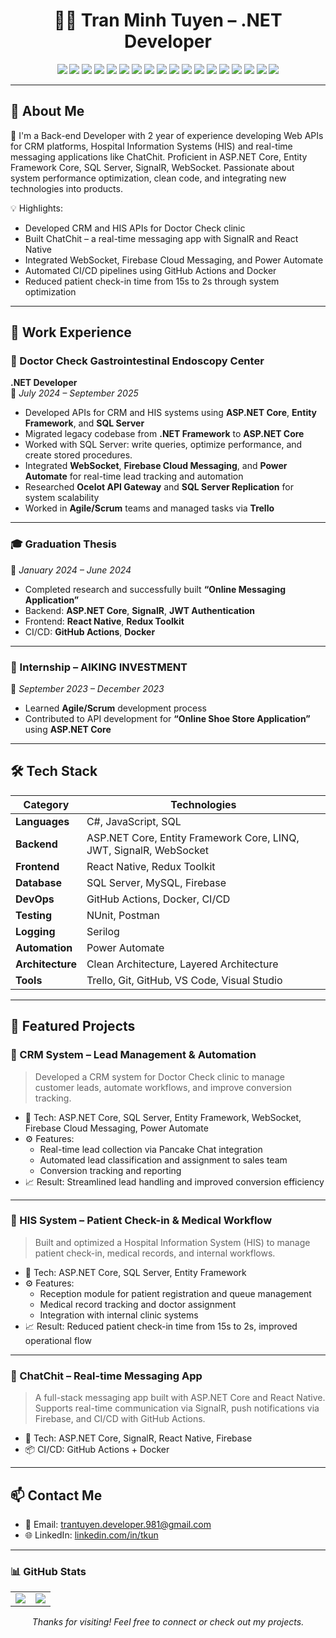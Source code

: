 <h1 align="center">👨‍💻 Tran Minh Tuyen – .NET Developer</h1>

<p align="center">
  <img src="https://img.shields.io/badge/.NET-512BD4?style=for-the-badge&logo=dotnet&logoColor=white"/>
  <img src="https://img.shields.io/badge/C%23-239120?style=for-the-badge&logo=c-sharp&logoColor=white"/>
  <img src="https://img.shields.io/badge/ASP.NET_Core-512BD4?style=for-the-badge&logo=.net&logoColor=white"/>
  <img src="https://img.shields.io/badge/Entity_Framework_Core-68217A?style=for-the-badge"/>
  <img src="https://img.shields.io/badge/SignalR-00BFFF?style=for-the-badge"/>
  <img src="https://img.shields.io/badge/WebSocket-FF9900?style=for-the-badge"/>
  <img src="https://img.shields.io/badge/JWT-000000?style=for-the-badge"/>
  <img src="https://img.shields.io/badge/React_Native-61DAFB?style=for-the-badge&logo=react&logoColor=white"/>
  <img src="https://img.shields.io/badge/Redux_Toolkit-764ABC?style=for-the-badge"/>
  <img src="https://img.shields.io/badge/Firebase-FFCA28?style=for-the-badge&logo=firebase&logoColor=black"/>
  <img src="https://img.shields.io/badge/SQL_Server-CC2927?style=for-the-badge&logo=microsoft-sql-server&logoColor=white"/>
  <img src="https://img.shields.io/badge/MySQL-4479A1?style=for-the-badge&logo=mysql&logoColor=white"/>
  <img src="https://img.shields.io/badge/Docker-2496ED?style=for-the-badge&logo=docker&logoColor=white"/>
  <img src="https://img.shields.io/badge/GitHub_Actions-2088FF?style=for-the-badge&logo=github-actions&logoColor=white"/>
  <img src="https://img.shields.io/badge/Postman-FF6C37?style=for-the-badge&logo=postman&logoColor=white"/>
  <img src="https://img.shields.io/badge/Power_Automate-0078D4?style=for-the-badge&logo=microsoft&logoColor=white"/>
  <img src="https://img.shields.io/badge/NUnit-0099CC?style=for-the-badge"/>
  <img src="https://img.shields.io/badge/Serilog-1E1E1E?style=for-the-badge"/>
</p>

---

## 🧠 About Me

🎯 I'm a Back-end Developer with 2 year of experience developing Web APIs for CRM platforms, Hospital Information Systems (HIS) and real-time messaging applications like ChatChit. Proficient in ASP.NET Core, Entity Framework Core, SQL Server, SignalR, WebSocket. Passionate about system performance optimization, clean code, and integrating new technologies into products.

💡 Highlights:
- Developed CRM and HIS APIs for Doctor Check clinic
- Built ChatChit – a real-time messaging app with SignalR and React Native
- Integrated WebSocket, Firebase Cloud Messaging, and Power Automate
- Automated CI/CD pipelines using GitHub Actions and Docker
- Reduced patient check-in time from 15s to 2s through system optimization

---

## 💼 Work Experience

### 🏥 Doctor Check Gastrointestinal Endoscopy Center  
**.NET Developer**  
📅 *July 2024 – September 2025*

- Developed APIs for CRM and HIS systems using **ASP.NET Core**, **Entity Framework**, and **SQL Server**
- Migrated legacy codebase from **.NET Framework** to **ASP.NET Core**
- Worked with SQL Server: write queries, optimize performance, and create stored procedures.
- Integrated **WebSocket**, **Firebase Cloud Messaging**, and **Power Automate** for real-time lead tracking and automation
- Researched **Ocelot API Gateway** and **SQL Server Replication** for system scalability
- Worked in **Agile/Scrum** teams and managed tasks via **Trello**

---

### 🎓 Graduation Thesis  
📅 *January 2024 – June 2024*

- Completed research and successfully built **“Online Messaging Application”**
- Backend: **ASP.NET Core**, **SignalR**, **JWT Authentication**
- Frontend: **React Native**, **Redux Toolkit**
- CI/CD: **GitHub Actions**, **Docker**

---

### 💼 Internship – AIKING INVESTMENT  
📅 *September 2023 – December 2023*

- Learned **Agile/Scrum** development process
- Contributed to API development for **“Online Shoe Store Application”** using **ASP.NET Core**

---

## 🛠️ Tech Stack

| Category         | Technologies                                                                 |
|------------------|------------------------------------------------------------------------------|
| **Languages**    | C#, JavaScript, SQL                                                          |
| **Backend**      | ASP.NET Core, Entity Framework Core, LINQ, JWT, SignalR, WebSocket           |
| **Frontend**     | React Native, Redux Toolkit                                                  |
| **Database**     | SQL Server, MySQL, Firebase                                                  |
| **DevOps**       | GitHub Actions, Docker, CI/CD                                                |
| **Testing**      | NUnit, Postman                                                               |
| **Logging**      | Serilog                                                                      |
| **Automation**   | Power Automate                                                               |
| **Architecture** | Clean Architecture, Layered Architecture                                     |
| **Tools**        | Trello, Git, GitHub, VS Code, Visual Studio                                  |

---

## 🚀 Featured Projects

### 🔹 CRM System – Lead Management & Automation  
> Developed a CRM system for Doctor Check clinic to manage customer leads, automate workflows, and improve conversion tracking.

- 🔧 Tech: ASP.NET Core, SQL Server, Entity Framework, WebSocket, Firebase Cloud Messaging, Power Automate  
- ⚙️ Features:
  - Real-time lead collection via Pancake Chat integration
  - Automated lead classification and assignment to sales team
  - Conversion tracking and reporting  
- 📈 Result: Streamlined lead handling and improved conversion efficiency

---

### 🔹 HIS System – Patient Check-in & Medical Workflow  
> Built and optimized a Hospital Information System (HIS) to manage patient check-in, medical records, and internal workflows.

- 🔧 Tech: ASP.NET Core, SQL Server, Entity Framework  
- ⚙️ Features:
  - Reception module for patient registration and queue management
  - Medical record tracking and doctor assignment
  - Integration with internal clinic systems  
- 📈 Result: Reduced patient check-in time from 15s to 2s, improved operational flow

---

### 🔹 ChatChit – Real-time Messaging App  
> A full-stack messaging app built with ASP.NET Core and React Native. Supports real-time communication via SignalR, push notifications via Firebase, and CI/CD with GitHub Actions.

- 🔧 Tech: ASP.NET Core, SignalR, React Native, Firebase  
- 📦 CI/CD: GitHub Actions + Docker  

---

## 📫 Contact Me

- 📧 Email: trantuyen.developer.981@gmail.com  
- 🌐 LinkedIn: [linkedin.com/in/tkun](https://linkedin.com/in/tkun)  

---

### 📊 GitHub Stats

<table>
  <tr>
    <td>
      <img src="https://github-readme-stats.vercel.app/api?username=tkun-dev&show_icons=true&theme=radical" />
    </td>
    <td>
      <img src="https://github-readme-stats.vercel.app/api/top-langs/?username=tkun-dev&layout=compact&theme=radical" />
    </td>
  </tr>
</table>

<p align="center">
  <i>Thanks for visiting! Feel free to connect or check out my projects.</i>
</p>
